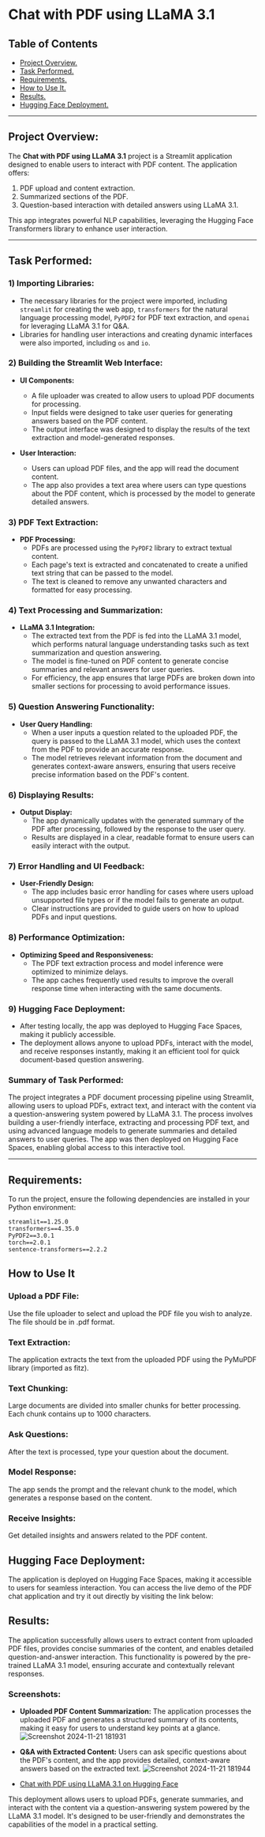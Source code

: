 # Chat with PDF using LLaMA 3.1

## Table of Contents
- [Project Overview.](#project-overview)
- [Task Performed.](#task-performed)
- [Requirements.](#requirements)
- [How to Use It.](#how-to-use-it)
- [Results.](#results)
- [Hugging Face Deployment.](#hugging-face-deployment)

---

## Project Overview:
The **Chat with PDF using LLaMA 3.1** project is a Streamlit application designed to enable users to interact with PDF content. The application offers:
1. PDF upload and content extraction.
2. Summarized sections of the PDF.
3. Question-based interaction with detailed answers using LLaMA 3.1.

This app integrates powerful NLP capabilities, leveraging the Hugging Face Transformers library to enhance user interaction.

---

## Task Performed:

### 1) **Importing Libraries:**
- The necessary libraries for the project were imported, including `streamlit` for creating the web app, `transformers` for the natural language processing model, `PyPDF2` for PDF text extraction, and `openai` for leveraging LLaMA 3.1 for Q&A.
- Libraries for handling user interactions and creating dynamic interfaces were also imported, including `os` and `io`.

### 2) **Building the Streamlit Web Interface:**
- **UI Components:**
  - A file uploader was created to allow users to upload PDF documents for processing.
  - Input fields were designed to take user queries for generating answers based on the PDF content.
  - The output interface was designed to display the results of the text extraction and model-generated responses.

- **User Interaction:**
  - Users can upload PDF files, and the app will read the document content.
  - The app also provides a text area where users can type questions about the PDF content, which is processed by the model to generate detailed answers.

### 3) **PDF Text Extraction:**
- **PDF Processing:**
  - PDFs are processed using the `PyPDF2` library to extract textual content.
  - Each page's text is extracted and concatenated to create a unified text string that can be passed to the model.
  - The text is cleaned to remove any unwanted characters and formatted for easy processing.

### 4) **Text Processing and Summarization:**
- **LLaMA 3.1 Integration:**
  - The extracted text from the PDF is fed into the LLaMA 3.1 model, which performs natural language understanding tasks such as text summarization and question answering.
  - The model is fine-tuned on PDF content to generate concise summaries and relevant answers for user queries.
  - For efficiency, the app ensures that large PDFs are broken down into smaller sections for processing to avoid performance issues.

### 5) **Question Answering Functionality:**
- **User Query Handling:**
  - When a user inputs a question related to the uploaded PDF, the query is passed to the LLaMA 3.1 model, which uses the context from the PDF to provide an accurate response.
  - The model retrieves relevant information from the document and generates context-aware answers, ensuring that users receive precise information based on the PDF's content.

### 6) **Displaying Results:**
- **Output Display:**
  - The app dynamically updates with the generated summary of the PDF after processing, followed by the response to the user query.
  - Results are displayed in a clear, readable format to ensure users can easily interact with the output.

### 7) **Error Handling and UI Feedback:**
- **User-Friendly Design:**
  - The app includes basic error handling for cases where users upload unsupported file types or if the model fails to generate an output.
  - Clear instructions are provided to guide users on how to upload PDFs and input questions.
  
### 8) **Performance Optimization:**
- **Optimizing Speed and Responsiveness:**
  - The PDF text extraction process and model inference were optimized to minimize delays.
  - The app caches frequently used results to improve the overall response time when interacting with the same documents.

### 9) **Hugging Face Deployment:**
- After testing locally, the app was deployed to Hugging Face Spaces, making it publicly accessible.
- The deployment allows anyone to upload PDFs, interact with the model, and receive responses instantly, making it an efficient tool for quick document-based question answering.

### Summary of Task Performed:
The project integrates a PDF document processing pipeline using Streamlit, allowing users to upload PDFs, extract text, and interact with the content via a question-answering system powered by LLaMA 3.1. The process involves building a user-friendly interface, extracting and processing PDF text, and using advanced language models to generate summaries and detailed answers to user queries. The app was then deployed on Hugging Face Spaces, enabling global access to this interactive tool.


---

## Requirements:
To run the project, ensure the following dependencies are installed in your Python environment:

```plaintext
streamlit==1.25.0
transformers==4.35.0
PyPDF2==3.0.1
torch==2.0.1
sentence-transformers==2.2.2
```

## How to Use It
### Upload a PDF File:
Use the file uploader to select and upload the PDF file you wish to analyze. The file should be in .pdf format.

### Text Extraction:
The application extracts the text from the uploaded PDF using the PyMuPDF library (imported as fitz).

### Text Chunking:
Large documents are divided into smaller chunks for better processing. Each chunk contains up to 1000 characters.

### Ask Questions:
After the text is processed, type your question about the document.

### Model Response:
The app sends the prompt and the relevant chunk to the model, which generates a response based on the content.

### Receive Insights:
Get detailed insights and answers related to the PDF content.

## Hugging Face Deployment:
The application is deployed on Hugging Face Spaces, making it accessible to users for seamless interaction. You can access the live demo of the PDF chat application and try it out directly by visiting the link below:

## Results:
The application successfully allows users to extract content from uploaded PDF files, provides concise summaries of the content, and enables detailed question-and-answer interaction. This functionality is powered by the pre-trained LLaMA 3.1 model, ensuring accurate and contextually relevant responses.

### Screenshots:
- **Uploaded PDF Content Summarization:**
  The application processes the uploaded PDF and generates a structured summary of its contents, making it easy for users to understand key points at a glance.
  ![Screenshot 2024-11-21 181931](https://github.com/user-attachments/assets/5b1aa773-adc6-4e97-874d-73ce1a908c49)
  
- **Q&A with Extracted Content:**
  Users can ask specific questions about the PDF's content, and the app provides detailed, context-aware answers based on the extracted text.
  ![Screenshot 2024-11-21 181944](https://github.com/user-attachments/assets/1aa605ae-4249-41af-897e-d065e1428f18)


- [Chat with PDF using LLaMA 3.1 on Hugging Face](https://huggingface.co/spaces/Anuj02003/Chat_with_pdf_using_llama3.1)
  
This deployment allows users to upload PDFs, generate summaries, and interact with the content via a question-answering system powered by the LLaMA 3.1 model. It's designed to be user-friendly and demonstrates the capabilities of the model in a practical setting.


